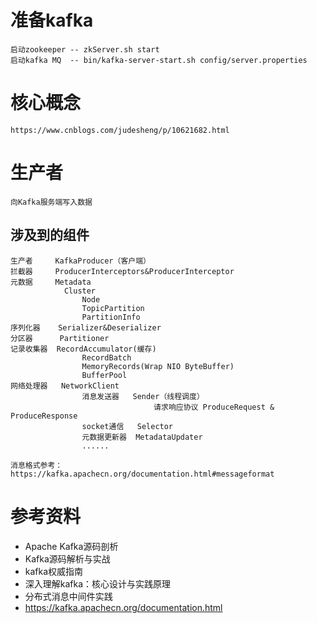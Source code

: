 # 准备kafka
    启动zookeeper -- zkServer.sh start
    启动kafka MQ  -- bin/kafka-server-start.sh config/server.properties
# 核心概念
    https://www.cnblogs.com/judesheng/p/10621682.html
# 生产者
    向Kafka服务端写入数据
## 涉及到的组件
    生产者     KafkaProducer（客户端） 
    拦截器     ProducerInterceptors&ProducerInterceptor
    元数据     Metadata
                Cluster
                    Node
                    TopicPartition
                    PartitionInfo
    序列化器    Serializer&Deserializer
    分区器      Partitioner
    记录收集器  RecordAccumulator(缓存)
                    RecordBatch
                    MemoryRecords(Wrap NIO ByteBuffer)
                    BufferPool
    网络处理器   NetworkClient
                    消息发送器   Sender（线程调度）
                                    请求响应协议 ProduceRequest & ProduceResponse
                    socket通信   Selector
                    元数据更新器  MetadataUpdater
                    ......
                    
    消息格式参考：https://kafka.apachecn.org/documentation.html#messageformat
       
# 参考资料
* Apache Kafka源码剖析
* Kafka源码解析与实战   
* kafka权威指南
* 深入理解kafka：核心设计与实践原理
* 分布式消息中间件实践 
* https://kafka.apachecn.org/documentation.html
